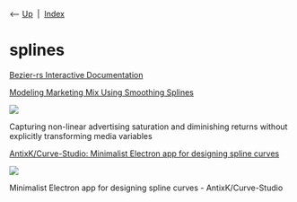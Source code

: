 <div class="nav">

⟵ [Up](index.html)  \|  [Index](index.html)

</div>

# splines

<div class="cards">

<div class="card">

<div class="card-title">

[Bezier-rs Interactive
Documentation](https://graphite.rs/libraries/bezier-rs/)

</div>

</div>

<div class="card">

<div class="card-title">

[Modeling Marketing Mix Using Smoothing
Splines](https://towardsdatascience.com/modeling-marketing-mix-using-smoothing-splines-98dc8e84c367)

</div>

<div class="card-image">

[![](https://miro.medium.com/v2/resize:fit:1200/1*Cf7bd5ZrpdOe7rfjg7_wbw.jpeg)](https://towardsdatascience.com/modeling-marketing-mix-using-smoothing-splines-98dc8e84c367)

</div>

Capturing non-linear advertising saturation and diminishing returns
without explicitly transforming media variables

</div>

<div class="card">

<div class="card-title">

[AntixK/Curve-Studio: Minimalist Electron app for designing spline
curves](https://github.com/AntixK/Curve-Studio)

</div>

<div class="card-image">

[![](https://opengraph.githubassets.com/7a3ca9f83cf89532b653f1724f0ffcecf10111ed47c48ac6464bb8af3db3f2ef/AntixK/Curve-Studio)](https://github.com/AntixK/Curve-Studio)

</div>

Minimalist Electron app for designing spline curves -
AntixK/Curve-Studio

</div>

</div>
